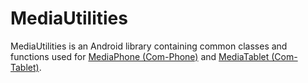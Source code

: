 MediaUtilities
==============

MediaUtilities is an Android library containing common classes and functions used for [MediaPhone (Com-Phone)](https://github.com/communitymedia/mediaphone "") and [MediaTablet (Com-Tablet)](https://github.com/communitymedia/mediatablet "").
